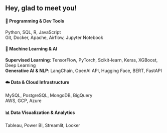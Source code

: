 ## Hey, glad to meet you!

#### 🚀 Programming & Dev Tools  
Python, SQL, R, JavaScript  
Git, Docker, Apache, Airflow, Jupyter Notebook  

#### 🤖 Machine Learning & AI  
**Supervised Learning**: TensorFlow, PyTorch, Scikit-learn, Keras, XGBoost, Deep Learning  
**Generative AI & NLP**: LangChain, OpenAI API, Hugging Face, BERT, FastAPI  

#### ☁️ Data & Cloud Infrastructure  
MySQL, PostgreSQL, MongoDB, BigQuery  
AWS, GCP, Azure  

#### 📊 Data Visualization & Analytics  
Tableau, Power BI, Streamlit, Looker  
